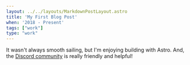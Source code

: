 ```yaml
---
layout: ../../layouts/MarkdownPostLayout.astro
title: 'My First Blog Post'
when: '2018 - Present'
tags: ["work"]
type: "work"
---
```

It wasn't always smooth sailing, but I'm enjoying building with Astro. And, the [Discord community](https://astro.build/chat) is really friendly and helpful!